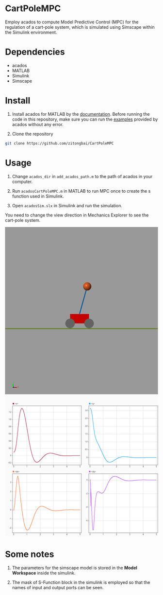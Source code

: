 # CartPoleMPC
Employ acados to compute Model Predictive Control (MPC) for the regulation of a cart-pole system, which is simulated using Simscape within the Simulink environment. 

# Dependencies

* acados
* MATLAB
* Simulink
* Simscape

# Install

1. Install acados for MATLAB by the [documentation](https://docs.acados.org/matlab_octave_interface/index.html). Before running the code in this repository, make sure you can run the [examples](https://github.com/acados/acados/tree/master/examples/acados_matlab_octave/getting_started) provided by acados without any error.

2. Clone the repository

```bash
git clone https://github.com/zitongbai/CartPoleMPC
```

# Usage

1. Change `acados_dir` in `add_acados_path.m` to the path of acados in your computer.

2. Run `acadosCartPoleMPC.m` in MATLAB to run MPC once to create the s function used in Simulink. 

3. Open `acadosSim.slx` in Simulink and run the simulation.

You need to change the view direction in Mechanics Explorer to see the cart-pole system.

![view](./mdFiles/Mechanics%20Explorer%20View.png)
![result](./mdFiles/result.png)

# Some notes

1. The parameters for the simscape model is stored in the **Model Workspace** inside the simulink. 

2. The mask of S-Function block in the simulink is employed so that the names of input and output ports can be seen. 
